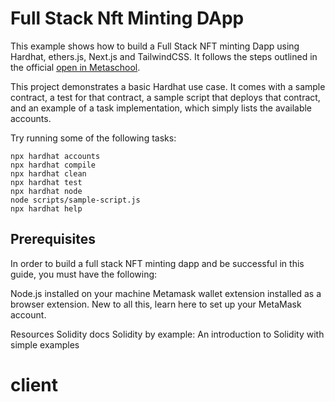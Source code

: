 # Full Stack Nft Minting DApp

This example shows how to build a Full Stack NFT minting Dapp using Hardhat, ethers.js, Next.js and TailwindCSS. It follows the steps outlined in the official [open in Metaschool](https://metaschool.so/articles/build-full-stack-nft-minting-dapp/).

This project demonstrates a basic Hardhat use case. It comes with a sample contract, a test for that contract, a sample script that deploys that contract, and an example of a task implementation, which simply lists the available accounts.

Try running some of the following tasks:

```shell
npx hardhat accounts
npx hardhat compile
npx hardhat clean
npx hardhat test
npx hardhat node
node scripts/sample-script.js
npx hardhat help
```

## Prerequisites

In order to build a full stack NFT minting dapp and be successful in this guide, you must have the following:

Node.js installed on your machine
Metamask wallet extension installed as a browser extension.
New to all this, learn here to set up your MetaMask account.

Resources
Solidity docs
Solidity by example: An introduction to Solidity with simple examples

# client
